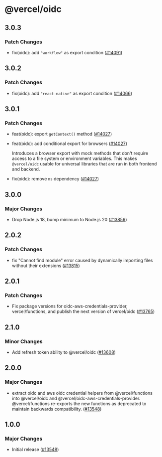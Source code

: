 # @vercel/oidc

## 3.0.3

### Patch Changes

- fix(oidc): add `"workflow"` as export condition ([#14091](https://github.com/vercel/vercel/pull/14091))

## 3.0.2

### Patch Changes

- fix(oidc): add `"react-native"` as export condition ([#14066](https://github.com/vercel/vercel/pull/14066))

## 3.0.1

### Patch Changes

- feat(oidc): export `getContext()` method ([#14027](https://github.com/vercel/vercel/pull/14027))

- feat(oidc): add conditional export for browsers ([#14027](https://github.com/vercel/vercel/pull/14027))

  Introduces a browser export with mock methods that don't require access to a file system or environment variables. This makes `@vercel/oidc` usable for universal libraries that are run in both frontend and backend.

- fix(oidc): remove `ms` dependency ([#14027](https://github.com/vercel/vercel/pull/14027))

## 3.0.0

### Major Changes

- Drop Node.js 18, bump minimum to Node.js 20 ([#13856](https://github.com/vercel/vercel/pull/13856))

## 2.0.2

### Patch Changes

- fix "Cannot find module" error caused by dynamically importing files without their extensions ([#13815](https://github.com/vercel/vercel/pull/13815))

## 2.0.1

### Patch Changes

- Fix package versions for oidc-aws-credentials-provider, vercel/functions, and publish the next version of vercel/oidc ([#13765](https://github.com/vercel/vercel/pull/13765))

## 2.1.0

### Minor Changes

- Add refresh token ability to @vercel/oidc ([#13608](https://github.com/vercel/vercel/pull/13608))

## 2.0.0

### Major Changes

- extract oidc and aws oidc credential helpers from @vercel/functions into @vercel/oidc and @vercel/oidc-aws-credentials-provider. @vercel/functions re-exports the new functions as deprecated to maintain backwards compatibility. ([#13548](https://github.com/vercel/vercel/pull/13548))

## 1.0.0

### Major Changes

- Initial release ([#13548](https://github.com/vercel/vercel/pull/13548))
